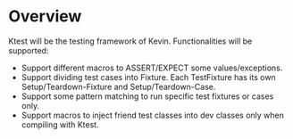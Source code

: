 # Overview
Ktest will be the testing framework of Kevin. Functionalities will be supported:

* Support different macros to ASSERT/EXPECT some values/exceptions.
* Support dividing test cases into Fixture. Each TestFixture has its own Setup/Teardown-Fixture and Setup/Teardown-Case.
* Support some pattern matching to run specific test fixtures or cases only.
* Support macros to inject friend test classes into dev classes only when compiling with Ktest.